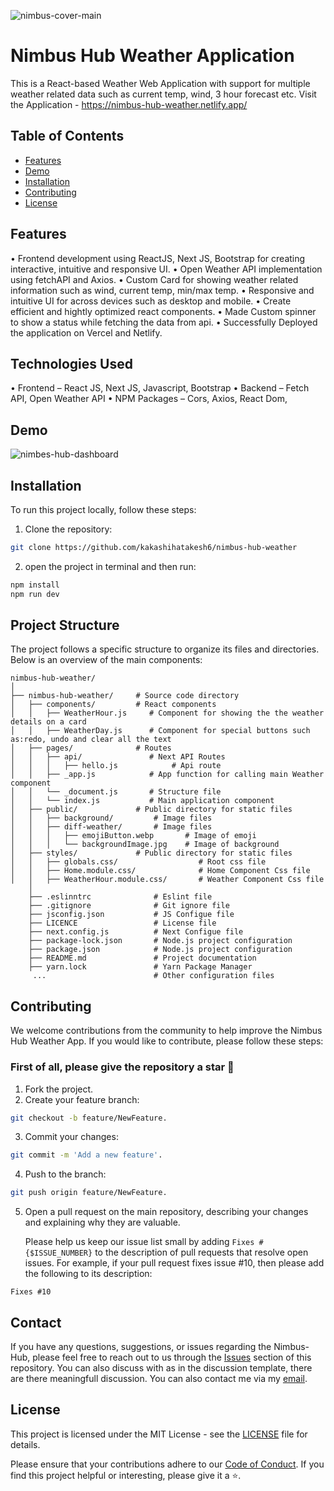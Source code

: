 ![nimbus-cover-main](https://github.com/kakashihatakesh6/nimbus-hub-weather/assets/95236055/3bd58b9a-e2b3-4d36-a181-dbfa8122d48c)

# Nimbus Hub Weather Application

This is a React-based Weather Web Application with support for multiple weather related data such as current temp, wind, 3 hour forecast etc.
Visit the Application -
https://nimbus-hub-weather.netlify.app/

## Table of Contents

-   [Features](#features)
-   [Demo](#demo)
-   [Installation](#installation)
-   [Contributing](#contributing)
-   [License](#license)

## Features

•	Frontend development using ReactJS, Next JS, Bootstrap for creating interactive, intuitive and responsive UI.
•	Open Weather API implementation using fetchAPI and Axios.
•	Custom Card for showing weather related information such as wind, current temp, min/max temp.
•	Responsive and intuitive UI for across devices such as desktop and mobile.
•	Create efficient and hightly optimized react components.
•	Made Custom spinner to show a status while fetching the data from api.
•	Successfully Deployed the application on Vercel and Netlify.


## Technologies Used

•	Frontend – React JS, Next JS, Javascript, Bootstrap
•	Backend – Fetch API, Open Weather API
•	NPM Packages – Cors, Axios, React Dom, 

## Demo

![nimbes-hub-dashboard](https://github.com/kakashihatakesh6/nimbus-hub-weather/assets/95236055/5c58bc55-ceb9-4cf9-a710-b82b636c5525)

## Installation

To run this project locally, follow these steps:

1. Clone the repository:

```bash
git clone https://github.com/kakashihatakesh6/nimbus-hub-weather
```

2. open the project in terminal and then run:

```bash
npm install
npm run dev
```

## Project Structure

The project follows a specific structure to organize its files and directories. Below is an overview of the main components:

```plaintext
nimbus-hub-weather/
│
├── nimbus-hub-weather/     # Source code directory
│   ├── components/         # React components
│   │   ├── WeatherHour.js     # Component for showing the the weather details on a card
│   │   ├── WeatherDay.js      # Component for special buttons such as:redo, undo and clear all the text
│   ├── pages/              # Routes
│   │   ├── api/               # Next API Routes
│   │   │   ├── hello.js            # Api route
│   │   ├── _app.js            # App function for calling main Weather component
│   │   └── _document.js       # Structure file
│   │   └── index.js           # Main application component
│   ├── public/             # Public directory for static files
│   │   ├── background/         # Image files
│   │   ├── diff-weather/       # Image files
│   │   │   ├── emojiButton.webp       # Image of emoji
│   │   │   └── backgroundImage.jpg    # Image of background
│   ├── styles/             # Public directory for static files
│   │   ├── globals.css/                  # Root css file
│   │   ├── Home.module.css/              # Home Component Css file
│   │   ├── WeatherHour.module.css/       # Weather Component Css file
    │
    ├── .eslinntrc              # Eslint file
    ├── .gitignore              # Git ignore file
    ├── jsconfig.json           # JS Configue file
    ├── LICENCE                 # License file
    ├── next.config.js          # Next Configue file
    ├── package-lock.json       # Node.js project configuration
    ├── package.json            # Node.js project configuration
    ├── README.md               # Project documentation
    ├── yarn.lock               # Yarn Package Manager
     ...                        # Other configuration files
```

## Contributing

We welcome contributions from the community to help improve the Nimbus Hub Weather App. If you would like to contribute, please follow these steps:
<br>

### First of all, please give the repository a star 🌟

1. Fork the project.
2. Create your feature branch:

```bash
git checkout -b feature/NewFeature.
```

3. Commit your changes:

```bash
git commit -m 'Add a new feature'.
```

4. Push to the branch:

```bash
git push origin feature/NewFeature.
```

5. Open a pull request on the main repository, describing your changes and explaining why they are valuable.

   Please help us keep our issue list small by adding `Fixes #{$ISSUE_NUMBER}` to the description of pull requests that resolve open issues.
   For example, if your pull request fixes issue #10, then please add the following to its description:

```
Fixes #10
```
## Contact

If you have any questions, suggestions, or issues regarding the Nimbus-Hub, 
please feel free to reach out to us through the [Issues]( https://github.com/kakashihatakesh6/nimbus-hub-weather/issues) section of this repository.
You can also discuss with as in the discussion template, there are there meaningfull discussion.
You can also contact me via my [email](mailto:imnikhil133@gmail.com).

## License


This project is licensed under the MIT License - see the [LICENSE](/LICENSE) file for details.

Please ensure that your contributions adhere to our [Code of Conduct](CODE_OF_CONDUCT.md). If you find this project helpful or interesting, please give it a ⭐️.

